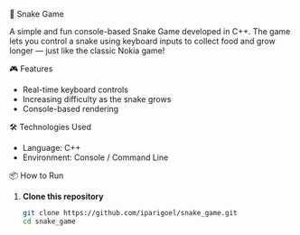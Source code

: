 🐍 Snake Game

A simple and fun console-based Snake Game developed in C++. The game lets you control a snake using keyboard inputs to collect food and grow longer — just like the classic Nokia game!

🎮 Features

- Real-time keyboard controls
- Increasing difficulty as the snake grows
- Console-based rendering

🛠️ Technologies Used

- Language: C++
- Environment: Console / Command Line

📦 How to Run

1. **Clone this repository**
   ```bash
   git clone https://github.com/iparigoel/snake_game.git
   cd snake_game
